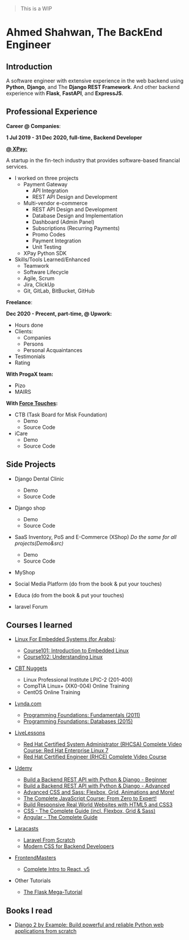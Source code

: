 > This is a WIP

# Ahmed Shahwan, The BackEnd Engineer

## Introduction

A software engineer with extensive experience in the web backend using **Python**, **Django**, and The **Django REST Framework**. And other backend experience with **Flask**, **FastAPI**, and **ExpressJS**.
<!--
I also good enough in the frontend technologies: **HTML5**, **CSS3**, **JavaScript** (ES5+), **Bootstrap** v4+, **TailwindCSS** v2+, **Vuejs** v2+ and **Reactjs** v16+
-->

## Professional Experience

**Career @ Companies**:

**1 Jul 2019 - 31 Dec 2020, full-time, Backend Developer**<br>
<!-- **1 Jan 2021 - Present, full-time, Backend Engineer**<br> -->
[**@ XPay:**](https://xpay.app/)

A startup in the fin-tech industry that provides software-based financial services.

- I worked on three projects
  - Payment Gateway
    - API Integration
    - REST API Design and Development
  - Multi-vendor e-commerce
    - REST API Design and Development
    - Database Design and Implementation
    - Dashboard (Admin Panel)
    - Subscriptions (Recurring Payments)
    - Promo Codes
    - Payment Integration
    - Unit Testing
  - XPay Python SDK
- Skills/Tools Learned/Enhanced
  - Teamwork
  - Software Lifecycle
  - Agile, Scrum
  - Jira, ClickUp
  - Git, GitLab, BitBucket, GitHub

**Freelance**:

**Dec 2020 - Precent, part-time, @ Upwork:**

- Hours done
- Clients:
  - Companies
  - Persons
  - Personal Acquaintances
- Testimonials
- Rating

**With ProgaX team:**

- Pizo
- MAIRS

**With [Force Touches](https://www.forcetouches.com/):**

- CTB (Task Board for Misk Foundation)
  - Demo
  - Source Code
- iCare
  - Demo
  - Source Code

## Side Projects

- Django Dental Clinic
  - Demo
  - Source Code

- Django shop
  - Demo
  - Source Code

- SaaS Inventory, PoS and E-Commerce (XShop) *Do the same for all projects(Demo&src)*
  - Demo
  - Source Code
- MyShop
- Social Media Platform (do from the book & put your touches)
- Educa (do from the book & put your touches)
- laravel Forum

<!-- ## (WIP) Certifications earned

[**freeCodeCamp:**](https://www.freecodecamp.org/)

- Responsive Web Design
- JavaScript Algorithms and Data Sctructures
- Front End Libraries
- Data Visualization
- API and Microservices
- Quality Assurance
- Scientific Computing with Python
- Data Analaysis with Python
- Information Security
- Machine Learning with Python
- Coding Interview Prep

[**Udacity (EG fwd):**](https://egfwd.com/)

- [Web Specialization](https://egfwd.com/web/)
  - [Challenge Track](https://admissions.udacity.com/apply/nd001-mena-nfp1)
  TODO: put certifications in a folder
    - [Certification](./web_challenge_cert.png)
  - [Professional Track](https://admissions.udacity.com/apply/Web-T2-C9-FWD)
  - [Advanced Track](https://admissions.udacity.com/apply/Web-T3-C8-FWD)

- [Data Specialization](https://egfwd.com/data/)
  - [Challenge Track](https://admissions.udacity.com/apply/nd002-mena-nfp1)
  - [Professional Track](https://admissions.udacity.com/apply/Data-T2-C9-FWD)
  - [Advanced Track](https://admissions.udacity.com/apply/Data-T3-C8-FWD) -->

## Courses I learned

<!-- - [testdriven.io](https://testdriven.io/)
  - (WIP) [Test-Driven Development with FastAPI and Docker](https://testdriven.io/courses/tdd-fastapi/)
  - (WIP) [Learn Vue by Building and Deploying a CRUD App](https://testdriven.io/courses/learn-vue/) -->

- [Linux For Embedded Systems (for Arabs)](https://www.youtube.com/user/Linux4Embedded):
  - [Course101: Introduction to Embedded Linux](https://www.youtube.com/playlist?list=PLWXRxAK4bUzcpkyP9PsKmtXzVDHVOOGsi)
  - [Course102: Understanding Linux](https://www.youtube.com/playlist?list=PLWXRxAK4bUzc9gq-W2xWDe9zEaDcowLfs)

- [CBT Nuggets](https://www.cbtnuggets.com/)
  - Linux Professional Institute LPIC-2 (201-400)
  - CompTIA Linux+ (XK0-004) Online Training
  - CentOS Online Training

- [Lynda.com](https://www.lynda.com/)
  - [Programming Foundations: Fundamentals (2011)](https://www.lynda.com/Programming-Foundations-tutorials/Welcome/83603/90426-4.html)
  - [Programming Foundations: Databases (2015)](https://www.lynda.com/Software-Development-tutorials/Programming-Foundations-Databases/412845-2.html)

- [LiveLessons](https://www.pearsonitcertification.com/imprint/series_detail.aspx?ser=2185116)
  - [Red Hat Certified System Administrator (RHCSA) Complete Video Course: Red Hat Enterprise Linux 7](https://www.pearsonitcertification.com/store/red-hat-certified-system-administrator-rhcsa-complete-9780789755940)
  - [Red Hat Certified Engineer (RHCE) Complete Video Course](https://www.pearsonitcertification.com/store/red-hat-certified-engineer-rhce-complete-video-course-9780789753694)

- [Udemy](https://www.udemy.com/)
  - [Build a Backend REST API with Python & Django - Beginner](https://www.udemy.com/course/django-python/)
  - [Build a Backend REST API with Python & Django - Advanced](https://www.udemy.com/course/django-python-advanced/)
  - [Advanced CSS and Sass: Flexbox, Grid, Animations and More!](https://www.udemy.com/course/advanced-css-and-sass/)
  - [The Complete JavaScript Course: From Zero to Expert!](https://www.udemy.com/course/the-complete-javascript-course/)
  - [Build Responsive Real World Websites with HTML5 and CSS3](https://www.udemy.com/course/design-and-develop-a-killer-website-with-html5-and-css3/)
  - [CSS - The Complete Guide (incl. Flexbox, Grid & Sass)](https://www.udemy.com/course/css-the-complete-guide-incl-flexbox-grid-sass/)
  - [Angular - The Complete Guide](https://www.udemy.com/course/the-complete-guide-to-angular-2/)

- [Laracasts](https://laracasts.com/)
  - [Laravel From Scratch](https://laracasts.com/series/laravel-6-from-scratch)
  - [Modern CSS for Backend Developers](https://laracasts.com/series/modern-css-for-backend-developers)
  <!-- - (WIP) [Let's Build A Forum with Laravel and TDD](https://laracasts.com/series/lets-build-a-forum-with-laravel)
  - (WIP) [Learn Vue 2: Step By Step](https://laracasts.com/series/learn-vue-2-step-by-step) -->

- [FrontendMasters](https://frontendmasters.com/)
  - [Complete Intro to React, v5](https://frontendmasters.com/courses/complete-react-v5/)

- Other Tutorials
  - [The Flask Mega-Tutorial](https://blog.miguelgrinberg.com/post/the-flask-mega-tutorial-part-i-hello-world)

<!-- .... Add all the possible courses you studied before (Google for the courses and get the names right, and add links to them) -->

## Books I read

- [Django 2 by Example: Build powerful and reliable Python web applications from scratch](https://www.goodreads.com/book/show/40504536-django-2-by-example)

<!-- - (WIP) [Django 3 By Example: Build powerful and reliable Python web applications from scratch, 3rd Edition](https://www.goodreads.com/book/show/53090925-django-3-by-example)
- [Flask Web Development: Developing Web Applications with Python](https://www.goodreads.com/book/show/18774655-flask-web-development)
- (WIP) Flask Web Development: Developing Web Applications with Python *2nd Edition* -->

<!-- ## Articles
# Ahmed Shahwan

Write some articles on Dev.to and mention them -->
